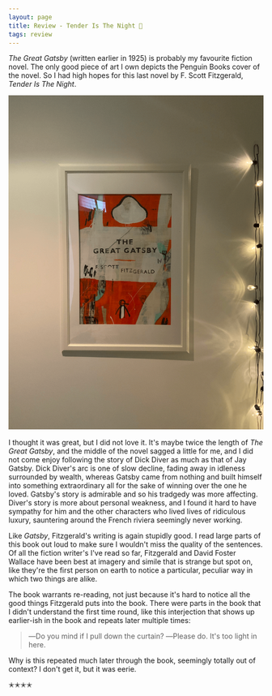 ```yaml
---
layout: page
title: Review - Tender Is The Night 🌃
tags: review
---
```


_The Great Gatsby_ (written earlier in 1925) is probably my favourite fiction novel. The only good piece of art I own depicts the Penguin Books cover of the novel.
So I had high hopes for this last novel by F. Scott Fitzgerald, _Tender Is The Night_.

![Picture of my Great Gatsby art](/images/read/reviews/great_gatsby_art.png)  

I thought it was great, but I did not love it. It's maybe twice the length of _The Great Gatsby_, and the middle of the novel
sagged a little for me, and I did not come enjoy following the story of Dick Diver as much as that of Jay Gatsby.
Dick Diver's arc is one of slow decline, fading away in idleness surrounded by wealth, whereas Gatsby came from nothing
and built himself into something extraordinary all for the sake of winning over the one he loved. Gatsby's story is admirable
and so his tradgedy was more affecting. Diver's story is more about personal weakness, and I found it hard to have sympathy
for him and the other characters who lived lives of ridiculous luxury, sauntering around the French riviera seemingly never working.

Like _Gatsby_, Fitzgerald's writing is again stupidly good. I read large parts of this book out loud to make sure I wouldn't miss
the quality of the sentences. Of all the fiction writer's I've read so far, Fitzgerald and David Foster Wallace have been best
at imagery and simile that is strange but spot on, like they're the first person on earth to notice a particular, peculiar way in which
two things are alike. 

The book warrants re-reading, not just because it's hard to notice all the good things Fitzgerald puts into the book. There were parts
in the book that I didn't understand the first time round, like this interjection that shows up earlier-ish in the book and repeats later
multiple times:

> ―Do you mind if I pull down the curtain?
> ―Please do. It's too light in here.

Why is this repeated much later through the book, seemingly totally out of context?  I don't get it, but it was eerie.

✭✭✭✭ 

